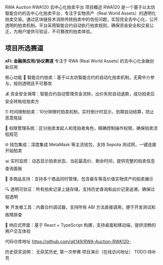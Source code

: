 RWA Auction
RWA120 去中心化拍卖平台
项目概述
RWA120 是一个基于以太坊智能合约的去中心化拍卖平台，专注于实物资产（Real World Assets）的透明化拍卖交易。通过区块链技术消除传统拍卖中的信任问题，实现完全去中心化、公开透明的拍卖机制。平台采用智能合约自动执行拍卖规则，确保资金安全和交易公正，为用户提供可验证、不可篡改的拍卖体验。

## 项目所选赛道
**xFi: 金融类应用/协议赛道**
专注于 RWA (Real World Assets) 的去中心化金融创新应用

核心功能
🔨 智能合约拍卖：基于以太坊智能合约的自动化拍卖机制，无需中介参与，规则透明且不可篡改

💰 资金安全保障：智能合约自动管理资金流转，出价失败自动退款，成功拍卖后安全转账给拍卖方

⏰ 时间限制拍卖：10分钟限时拍卖机制，实时倒计时显示，到期自动结算，防止恶意拖延

🔐 权限管理系统：区分拍卖发起人和竞拍者角色，精确控制操作权限，确保拍卖流程规范

🌐 钱包集成：深度集成 MetaMask 等主流钱包，支持 Sepolia 测试网，一键连接开始拍卖

📊 实时监控：动态显示拍卖状态、当前最高价、剩余时间，提供完整的拍卖信息查询面板

🎯 多商品支持：支持多个商品同时管理，包含豪车等高价值实物资产的拍卖展示

🔍 透明可验证：所有拍卖记录上链存储，支持历史查询和出价记录追溯，确保过程透明

🛠️ 开发者工具：内置合约调试器，支持所有 ABI 方法直接调用，便于开发测试和故障排查

📱 响应式界面：基于 React + TypeScript 构建，支持桌面和移动端，提供流畅的用户交互体验





代码仓库地址
https://github.com/git149/RWA-Auction-RWA120-

历史获奖说明：
无获奖历史, 第一次参赛
项目演示（在线访问地址）
TODO:待补充